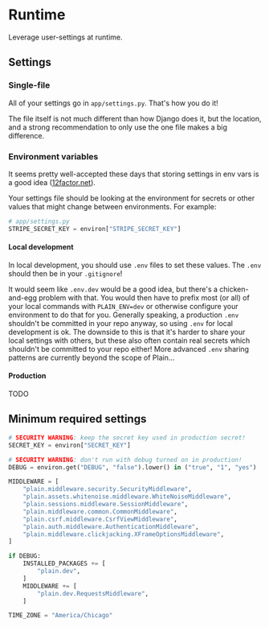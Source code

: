 # Runtime

Leverage user-settings at runtime.

## Settings

### Single-file

All of your settings go in `app/settings.py`.
That's how you do it!

The file itself is not much different than how Django does it,
but the location,
and a strong recommendation to only use the one file makes a big difference.

### Environment variables

It seems pretty well-accepted these days that storing settings in env vars is a good idea ([12factor.net](https://12factor.net/config)).

Your settings file should be looking at the environment for secrets or other values that might change between environments. For example:

```python
# app/settings.py
STRIPE_SECRET_KEY = environ["STRIPE_SECRET_KEY"]
```

#### Local development

In local development,
you should use `.env` files to set these values.
The `.env` should then be in your `.gitignore`!

It would seem like `.env.dev` would be a good idea,
but there's a chicken-and-egg problem with that.
You would then have to prefix most (or all) of your local commands with `PLAIN_ENV=dev` or otherwise configure your environment to do that for you.
Generally speaking,
a production `.env` shouldn't be committed in your repo anyway,
so using `.env` for local development is ok.
The downside to this is that it's harder to share your local settings with others,
but these also often contain real secrets which shouldn't be committed to your repo either!
More advanced `.env` sharing patterns are currently beyond the scope of Plain...

#### Production

TODO

## Minimum required settings

```python
# SECURITY WARNING: keep the secret key used in production secret!
SECRET_KEY = environ["SECRET_KEY"]

# SECURITY WARNING: don't run with debug turned on in production!
DEBUG = environ.get("DEBUG", "false").lower() in ("true", "1", "yes")

MIDDLEWARE = [
    "plain.middleware.security.SecurityMiddleware",
    "plain.assets.whitenoise.middleware.WhiteNoiseMiddleware",
    "plain.sessions.middleware.SessionMiddleware",
    "plain.middleware.common.CommonMiddleware",
    "plain.csrf.middleware.CsrfViewMiddleware",
    "plain.auth.middleware.AuthenticationMiddleware",
    "plain.middleware.clickjacking.XFrameOptionsMiddleware",
]

if DEBUG:
    INSTALLED_PACKAGES += [
        "plain.dev",
    ]
    MIDDLEWARE += [
        "plain.dev.RequestsMiddleware",
    ]

TIME_ZONE = "America/Chicago"
```
